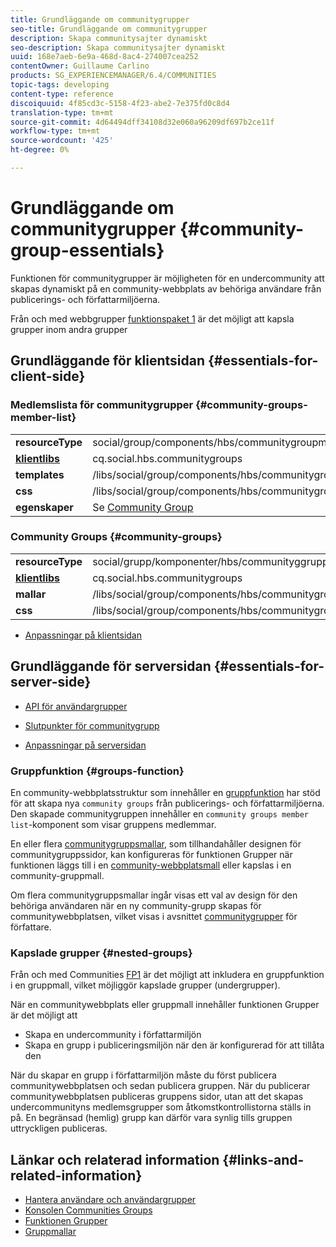 ```yaml
---
title: Grundläggande om communitygrupper
seo-title: Grundläggande om communitygrupper
description: Skapa communitysajter dynamiskt
seo-description: Skapa communitysajter dynamiskt
uuid: 168e7aeb-6e9a-468d-8ac4-274007cea252
contentOwner: Guillaume Carlino
products: SG_EXPERIENCEMANAGER/6.4/COMMUNITIES
topic-tags: developing
content-type: reference
discoiquuid: 4f85cd3c-5158-4f23-abe2-7e375fd0c8d4
translation-type: tm+mt
source-git-commit: 4d64494dff34108d32e060a96209df697b2ce11f
workflow-type: tm+mt
source-wordcount: '425'
ht-degree: 0%

---
```



# Grundläggande om communitygrupper {#community-group-essentials}

Funktionen för communitygrupper är möjligheten för en undercommunity att skapas dynamiskt på en community-webbplats av behöriga användare från publicerings- och författarmiljöerna.

Från och med webbgrupper [funktionspaket 1](deploy-communities.md#latestfeaturepack) är det möjligt att kapsla grupper inom andra grupper

## Grundläggande för klientsidan {#essentials-for-client-side}

### Medlemslista för communitygrupper {#community-groups-member-list}

<table> 
 <tbody>
  <tr>
   <td> <strong>resourceType</strong></td> 
   <td>social/group/components/hbs/communitygroupmedlemslist</td> 
  </tr>
  <tr>
   <td> <a href="clientlibs.md"><strong>klientlibs</strong></a></td> 
   <td>cq.social.hbs.communitygroups</td> 
  </tr>
  <tr>
   <td> <strong>templates</strong></td> 
   <td> /libs/social/group/components/hbs/communitygroupmemberlist/communitygroupmemberlist.hbs<br /> </td> 
  </tr>
  <tr>
   <td> <strong>css</strong></td> 
   <td> /libs/social/group/components/hbs/communitygroupmemberlist/clientlibs/memberList.css</td> 
  </tr>
  <tr>
   <td><strong>egenskaper</strong></td> 
   <td>Se <a href="creating-groups.md">Community Group</a></td> 
  </tr>
 </tbody>
</table>

### Community Groups {#community-groups}

<table> 
 <tbody>
  <tr>
   <td> <strong>resourceType</strong></td> 
   <td>social/grupp/komponenter/hbs/communityggrupper</td> 
  </tr>
  <tr>
   <td> <a href="clientlibs.md"><strong>klientlibs</strong></a></td> 
   <td>cq.social.hbs.communitygroups</td> 
  </tr>
  <tr>
   <td> <strong>mallar</strong></td> 
   <td> /libs/social/group/components/hbs/communitygroups/communitygroups.hbs<br /> </td> 
  </tr>
  <tr>
   <td> <strong>css</strong></td> 
   <td> /libs/social/group/components/hbs/communitygroupmemberlist/clientlibs/communitygroups.css</td> 
  </tr>
 </tbody>
</table>

* [Anpassningar på klientsidan](client-customize.md)

## Grundläggande för serversidan {#essentials-for-server-side}

* [API för användargrupper](https://helpx.adobe.com/experience-manager/6-4/sites/developing/using/reference-materials/javadoc/com/adobe/cq/social/group/client/api/package-summary.html)

* [Slutpunkter för communitygrupp](https://helpx.adobe.com/experience-manager/6-4/sites/developing/using/reference-materials/javadoc/com/adobe/cq/social/group/client/endpoints/package-summary.html)

* [Anpassningar på serversidan](server-customize.md)

### Gruppfunktion {#groups-function}

En community-webbplatsstruktur som innehåller en [gruppfunktion](functions.md#groups-function) har stöd för att skapa nya `community groups` från publicerings- och författarmiljöerna. Den skapade communitygruppen innehåller en `community groups member list`-komponent som visar gruppens medlemmar.

En eller flera [communitygruppsmallar](tools-groups.md), som tillhandahåller designen för communitygruppssidor, kan konfigureras för funktionen Grupper när funktionen läggs till i en [community-webbplatsmall](sites.md) eller kapslas i en community-gruppmall.

Om flera communitygruppsmallar ingår visas ett val av design för den behöriga användaren när en ny community-grupp skapas för communitywebbplatsen, vilket visas i avsnittet [communitygrupper](creating-groups.md) för författare.

### Kapslade grupper {#nested-groups}

Från och med Communities [FP1](deploy-communities.md#latestfeaturepack) är det möjligt att inkludera en gruppfunktion i en gruppmall, vilket möjliggör kapslade grupper (undergrupper).

När en communitywebbplats eller gruppmall innehåller funktionen Grupper är det möjligt att

* Skapa en undercommunity i författarmiljön
* Skapa en grupp i publiceringsmiljön när den är konfigurerad för att tillåta den

När du skapar en grupp i författarmiljön måste du först publicera communitywebbplatsen och sedan publicera gruppen. När du publicerar communitywebbplatsen publiceras gruppens sidor, utan att det skapas undercommunityns medlemsgrupper som åtkomstkontrollistorna ställs in på. En begränsad (hemlig) grupp kan därför vara synlig tills gruppen uttryckligen publiceras.

## Länkar och relaterad information {#links-and-related-information}

* [Hantera användare och användargrupper](users.md)
* [Konsolen Communities Groups](groups.md)
* [Funktionen Grupper](functions.md#groups-function)
* [Gruppmallar](tools-groups.md)

